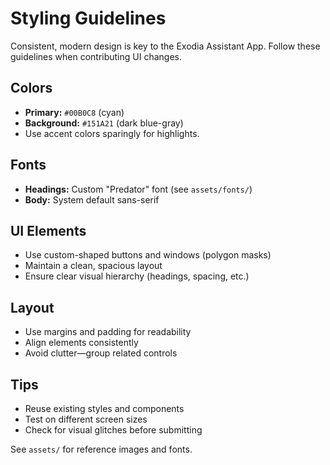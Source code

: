 # Styling Guidelines

Consistent, modern design is key to the Exodia Assistant App. Follow these guidelines when contributing UI changes.

## Colors
- **Primary:** `#00B0C8` (cyan)
- **Background:** `#151A21` (dark blue-gray)
- Use accent colors sparingly for highlights.

## Fonts
- **Headings:** Custom "Predator" font (see `assets/fonts/`)
- **Body:** System default sans-serif

## UI Elements
- Use custom-shaped buttons and windows (polygon masks)
- Maintain a clean, spacious layout
- Ensure clear visual hierarchy (headings, spacing, etc.)

## Layout
- Use margins and padding for readability
- Align elements consistently
- Avoid clutter—group related controls

## Tips
- Reuse existing styles and components
- Test on different screen sizes
- Check for visual glitches before submitting

See `assets/` for reference images and fonts. 